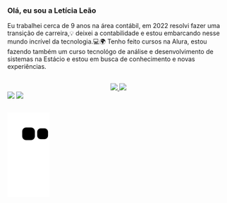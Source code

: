 ### Olá, eu sou a Letícia Leão

Eu trabalhei cerca de 9 anos na área contábil, 
em 2022 resolvi fazer uma transição de carreira,💡 
deixei a contabilidade e estou embarcando nesse mundo incrível da tecnologia.💻🌍
Tenho feito cursos na Alura, estou fazendo também um curso tecnológo de análise e desenvolvimento de sistemas na Estácio e
estou em busca de conhecimento e novas experiências.

##

  <div align="center">
  <a href="https://github.com/letsle">
  <img height="180em" src="https://github-readme-stats.vercel.app/api?username=letsle&show_icons=true&theme=dracula&include_all_commits=true&count_private=true"/>
  <img height="180em" src="https://github-readme-stats.vercel.app/api/top-langs/?username=letsle&layout=compact&langs_count=7&theme=dracula"/>
</div>
  
  <div> 
  <a href = "mailto:leticiasilvaicm@gmail.com"><img src="https://img.shields.io/badge/-Gmail-%23333?style=for-the-badge&logo=gmail&logoColor=white" target="_blank"></a>
  <a href="https://www.linkedin.com/in/letícia-leão-47b183212" target="_blank"><img src="https://img.shields.io/badge/-LinkedIn-%230077B5?style=for-the-badge&logo=linkedin&logoColor=white" target="_blank"></a> 
</div>
  
 ##
  
 ![Snake animation](https://github.com/letsle/letsle/blob/output/github-contribution-grid-snake.svg)
